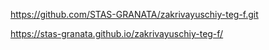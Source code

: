 https://github.com/STAS-GRANATA/zakrivayuschiy-teg-f.git


https://stas-granata.github.io/zakrivayuschiy-teg-f/

